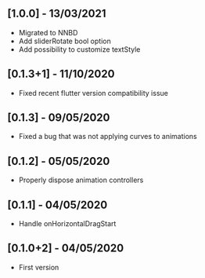 ## [1.0.0] - 13/03/2021

- Migrated to NNBD
- Add sliderRotate bool option
- Add possibility to customize textStyle

## [0.1.3+1] - 11/10/2020

- Fixed recent flutter version compatibility issue

## [0.1.3] - 09/05/2020

- Fixed a bug that was not applying curves to animations

## [0.1.2] - 05/05/2020

- Properly dispose animation controllers

## [0.1.1] - 04/05/2020

- Handle onHorizontalDragStart

## [0.1.0+2] - 04/05/2020

- First version